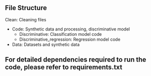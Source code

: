 ## File Structure
Clean: Cleaning files
- Code: Synthetic data and processing, discriminative model
  - Discriminative: Classification model code
  - Discriminative_regression: Regression model code
- Data: Datasets and synthetic data

## For detailed dependencies required to run the code, please refer to requirements.txt

